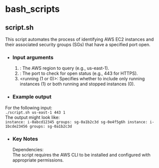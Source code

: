 # bash_scripts

## script.sh

This script automates the process of identifying AWS EC2 instances and their associated security groups (SGs) that have a specified port open.

 - ### Input arguments
    1. <region>: The AWS region to query (e.g., us-east-1).
    2. <port>: The port to check for open status (e.g., 443 for HTTPS).
   3. <running (1 or 0)>: Specifies whether to include only running instances (1) or both running and stopped instances (0).
 - ### Example output
 For the following input:  
 `./script.sh us-east-1 443 1`  
The output might look like:   
`instance: i-0abcd12345 groups: sg-0a1b2c3d sg-0e4f5g6h
instance: i-1bcde23456 groups: sg-0a1b2c3d`
- ### Key Notes
  Dependencies:  
 The script requires the AWS CLI to be installed and configured with appropriate permissions.
